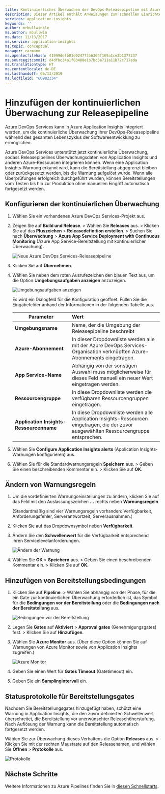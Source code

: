 ```yaml
---
title: Kontinuierliches Überwachen der DevOps-Releasepipeline mit Azure DevOps und Azure Application Insights | Microsoft-Dokumentation
description: Dieser Artikel enthält Anweisungen zum schnellen Einrichten der kontinuierlichen Überwachung mit Application Insights.
services: application-insights
keywords: ''
author: mrbullwinkle
ms.author: mbullwin
ms.date: 11/13/2017
ms.service: application-insights
ms.topic: conceptual
manager: carmonm
ms.openlocfilehash: 41999defb01e024773b6364f169a1ce3b1377237
ms.sourcegitcommit: d4dfbc34a1f03488e1b7bc5e711a11b72c717ada
ms.translationtype: HT
ms.contentlocale: de-DE
ms.lasthandoff: 06/13/2019
ms.locfileid: "60902334"
---
```

# <a name="add-continuous-monitoring-to-your-release-pipeline"></a>Hinzufügen der kontinuierlichen Überwachung zur Releasepipeline

Azure DevOps Services kann in Azure Application Insights integriert werden, um die kontinuierliche Überwachung Ihrer DevOps-Releasepipeline während des gesamten Lebenszyklus der Softwareentwicklung zu ermöglichen. 

Azure DevOps Services unterstützt jetzt kontinuierliche Überwachung, sodass Releasepipelines Überwachungsdaten von Application Insights und anderen Azure-Ressourcen integrieren können. Wenn eine Application Insights-Warnung erkannt wird, kann die Bereitstellung abgegrenzt bleiben oder zurückgesetzt werden, bis die Warnung aufgelöst wurde. Wenn alle Überprüfungen erfolgreich durchgeführt wurden, können Bereitstellungen vom Testen bis hin zur Produktion ohne manuellen Eingriff automatisch fortgesetzt werden. 

## <a name="configure-continuous-monitoring"></a>Konfigurieren der kontinuierlichen Überwachung

1. Wählen Sie ein vorhandenes Azure DevOps Services-Projekt aus.

2. Zeigen Sie auf **Build und Release**. > Wählen Sie **Releases** aus. > Klicken Sie auf das **Pluszeichen** > **Releasedefinition erstellen**. > Suchen Sie nach **Überwachung** > **Azure App Service Deployment with Continuous Monitoring** (Azure App Service-Bereitstellung mit kontinuierlicher Überwachung).

   ![Neue Azure DevOps Services-Releasepipeline](media/continuous-monitoring/001.png)

3. Klicken Sie auf **Übernehmen**.

4. Wählen Sie neben dem roten Ausrufezeichen den blauen Text aus, um die Option **Umgebungsaufgaben anzeigen** anzuzeigen.

   ![Umgebungsaufgaben anzeigen](media/continuous-monitoring/002.png)

   Es wird ein Dialogfeld für die Konfiguration geöffnet. Füllen Sie die Eingabefelder anhand der Informationen in der folgenden Tabelle aus.

    | Parameter        | Wert |
   | ------------- |:-----|
   | **Umgebungsname**      | Name, der die Umgebung der Releasepipeline beschreibt |
   | **Azure-Abonnement** | In dieser Dropdownliste werden alle mit der Azure DevOps Services-Organisation verknüpften Azure-Abonnements eingetragen.|
   | **App Service-Name** | Abhängig von der sonstigen Auswahl muss möglicherweise für dieses Feld manuell ein neuer Wert eingetragen werden. |
   | **Ressourcengruppe**    | In diese Dropdownliste werden die verfügbaren Ressourcengruppen eingetragen. |
   | **Application Insights-Ressourcenname** | In diese Dropdownliste werden alle Application Insights-Ressourcen eingetragen, die der zuvor ausgewählten Ressourcengruppe entsprechen.

5. Wählen Sie **Configure Application Insights alerts** (Application Insights-Warnungen konfigurieren) aus.

6. Wählen Sie für die Standardwarnungsregeln **Speichern** aus. > Geben Sie einen beschreibenden Kommentar ein. > Klicken Sie auf **OK**.

## <a name="modify-alert-rules"></a>Ändern von Warnungsregeln

1. Um die vordefinierten Warnungseinstellungen zu ändern, klicken Sie auf das Feld mit den Auslassungszeichen **...** rechts neben **Warnungsregeln**.

   (Standardmäßig sind vier Warnungsregeln vorhanden: Verfügbarkeit, Anforderungsfehler, Serverantwortzeit, Serverausnahmen.)

2. Klicken Sie auf das Dropdownsymbol neben **Verfügbarkeit**.

3. Ändern Sie den **Schwellenwert** für die Verfügbarkeit entsprechend Ihren Servicelevelanforderungen.

   ![Ändern der Warnung](media/continuous-monitoring/003.png)

4. Wählen Sie **OK** > **Speichern** aus. > Geben Sie einen beschreibenden Kommentar ein. > Klicken Sie auf **OK**.

## <a name="add-deployment-conditions"></a>Hinzufügen von Bereitstellungsbedingungen

1. Klicken Sie auf **Pipeline**. > Wählen Sie abhängig von der Phase, für die ein Gate zur kontinuierlichen Überwachung erforderlich ist, das Symbol für die **Bedingungen vor der Bereitstellung** oder die **Bedingungen nach der Bereitstellung** aus.

   ![Bedingungen vor der Bereitstellung](media/continuous-monitoring/004.png)

2. Legen Sie **Gates** auf **Aktiviert** > **Approval gates** (Genehmigungsgates) fest. > Klicken Sie auf **Hinzufügen**.

3. Wählen Sie **Azure Monitor** aus. (Über diese Option können Sie auf Warnungen von Azure Monitor sowie von Application Insights zugreifen.)

    ![Azure Monitor](media/continuous-monitoring/005.png)

4. Geben Sie einen Wert für **Gates Timeout** (Gatetimeout) ein.

5. Geben Sie ein **Samplingintervall** ein.

## <a name="deployment-gate-status-logs"></a>Statusprotokolle für Bereitstellungsgates

Nachdem Sie Bereitstellungsgates hinzugefügt haben, schützt eine Warnung in Application Insights, die den zuvor definierten Schwellenwert überschreitet, die Bereitstellung vor unerwünschter Releasehöherstufung. Nach Auflösung der Warnung kann die Bereitstellung automatisch fortgesetzt werden.

Wählen Sie zur Überwachung dieses Verhaltens die Option **Releases** aus. > Klicken Sie mit der rechten Maustaste auf den Releasenamen, und wählen Sie **Öffnen** > **Protokolle** aus.

![Protokolle](media/continuous-monitoring/006.png)

## <a name="next-steps"></a>Nächste Schritte

Weitere Informationen zu Azure Pipelines finden Sie in [diesen Schnellstarts](https://docs.microsoft.com/azure/devops/pipelines).
